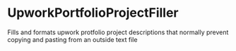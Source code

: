 # UpworkPortfolioProjectFiller
Fills and formats upwork protfolio project descriptions that normally prevent copying and pasting from an outside text file
